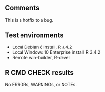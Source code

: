 ## Comments

This is a hotfix to a bug.


## Test environments

  - Local Debian 8 install, R 3.4.2
  - Local Windows 10 Enterprise install, R 3.4.2
  - Remote win-builder, R-devel
  
## R CMD CHECK results

No ERRORs, WARNINGs, or NOTEs. 